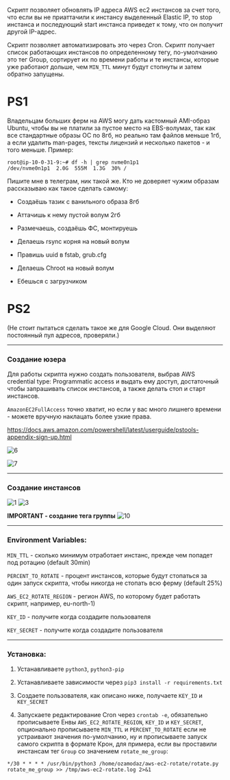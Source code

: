 Скрипт позволяет обновлять IP адреса AWS ec2 инстансов за счет того, что если вы не приаттачили к инстансу выделенный Elastic IP, то stop инстанса и последующий start инстанса приведет к тому, что он получит другой IP-адрес.

Скрипт позволяет автоматизировать это через Cron. Скрипт получает список работающих инстансов по определенному тегу, по-умолчанию это тег Group, сортирует их по времени работы и те инстансы, которые уже работают дольше, чем `MIN_TTL` минут будут стопнуты и затем обратно запущены.

# PS1
Владельцам больших ферм на AWS могу дать кастомный AMI-образ Ubuntu, чтобы вы не платили за пустое место на EBS-волумах, так как все стандартные образы ОС по 8гб, но реально там файлов меньше 1гб, а если удалить man-pages, тексты лицензий и несколько пакетов - и того меньше. Пример:
```
root@ip-10-0-31-9:~# df -h | grep nvme0n1p1
/dev/nvme0n1p1  2.0G  555M  1.3G  30% /
```
Пишите мне в телеграм, ник такой же. Кто не доверяет чужим образам рассказываю как такое сделать самому:

* Создаёшь тазик с ванильного образа 8гб

* Аттачишь к нему пустой волум 2гб

* Размечаешь, создаёшь ФС, монтируешь

* Делаешь rsync корня на новый волум

* Правишь uuid в fstab, grub.cfg

* Делаешь Chroot на новый волум

* Ебешься с загрузчиком

# PS2
(Не стоит пытаться сделать такое же для Google Cloud. Они выделяют постоянный пул адресов, проверяли.)

---
### Создание юзера
Для работы скрипта нужно создать пользователя, выбрав AWS credential type: Programmatic access и выдать ему доступ, достаточный чтобы запрашивать список инстансов, а также делать стоп и старт инстансов. 

`AmazonEC2FullAccess` точно хватит, но если у вас много лишнего времени - можете вручную наклацать более узкие права.

https://docs.aws.amazon.com/powershell/latest/userguide/pstools-appendix-sign-up.html

![6](https://user-images.githubusercontent.com/66549992/156938806-df8da283-7291-402c-9137-84b459e458cd.png)

![7](https://user-images.githubusercontent.com/66549992/156938881-171d6267-e9f5-416e-922b-ae4b732fd4ce.png)

---
### Создание инстансов

![1](https://user-images.githubusercontent.com/66549992/156938968-735d206c-c1d7-4a09-a806-0018e35aaa35.png)
![3](https://user-images.githubusercontent.com/66549992/156938972-27b225c0-1aae-43b5-b501-c0bf38bce36a.png)

**IMPORTANT - создание тега группы**
![10](https://user-images.githubusercontent.com/66549992/156938979-93da6f73-b4fe-4d7e-bc3c-0fe07e611d8c.png)


---

### Environment Variables:

`MIN_TTL` - сколько минимум отработает инстанс, прежде чем попадет под ротацию (default 30min)

`PERCENT_TO_ROTATE` - процент инстансов, которые будут стопаться за один запуск скрипта, чтобы никогда не стопать всю ферму (default 25%)

`AWS_EC2_ROTATE_REGION` - регион AWS, по которому будет работать скрипт, например, eu-north-1)

`KEY_ID` - получите когда создадите пользователя

`KEY_SECRET` - получите когда создадите пользователя

---

### Установка:

1) Устанавливаете `python3`, `python3-pip`

2) Устанавливаете зависимости через `pip3 install -r requirements.txt`

3) Создаете пользователя, как описано ниже, получаете `KEY_ID` и `KEY_SECRET`

4) Запускаете редактирование Cron через `crontab -e`, обязательно прописываете Енвы `AWS_EC2_ROTATE_REGION`, `KEY_ID` и `KEY_SECRET`, опционально прописываете `MIN_TTL` и `PERCENT_TO_ROTATE` если не устраивают значения по-умолчанию, ну и прописываете запуск самого скрипта в формате Крон, для примера, если вы проставили инстансам тег `Group` со значением `rotate_me_group`:

`*/30 * * * * /usr/bin/python3 /home/ozamodaz/aws-ec2-rotate/rotate.py rotate_me_group >> /tmp/aws-ec2-rotate.log 2>&1`
